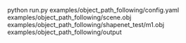 python run.py examples/object_path_following/config.yaml examples/object_path_following/scene.obj examples/object_path_following/shapenet_test/m1.obj examples/object_path_following/output